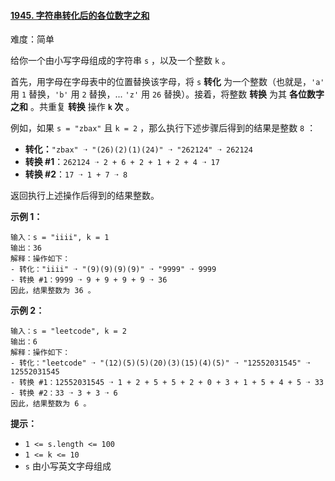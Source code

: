 ﻿#### [1945\. 字符串转化后的各位数字之和](https://leetcode.cn/problems/sum-of-digits-of-string-after-convert/)

难度：简单

给你一个由小写字母组成的字符串 `s` ，以及一个整数 `k` 。

首先，用字母在字母表中的位置替换该字母，将 `s` **转化** 为一个整数（也就是，`'a'` 用 `1` 替换，`'b'` 用 `2` 替换，... `'z'` 用 `26` 替换）。接着，将整数 **转换** 为其 **各位数字之和** 。共重复 **转换** 操作 **`k` 次** 。

例如，如果 `s = "zbax"` 且 `k = 2` ，那么执行下述步骤后得到的结果是整数 `8` ：
-   **转化：**`"zbax" ➝ "(26)(2)(1)(24)" ➝ "262124" ➝ 262124`
-   **转换 #1**：`262124 ➝ 2 + 6 + 2 + 1 + 2 + 4 ➝ 17`
-   **转换 #2**：`17 ➝ 1 + 7 ➝ 8`

返回执行上述操作后得到的结果整数。

**示例 1：**

```
输入：s = "iiii", k = 1
输出：36
解释：操作如下：
- 转化："iiii" ➝ "(9)(9)(9)(9)" ➝ "9999" ➝ 9999
- 转换 #1：9999 ➝ 9 + 9 + 9 + 9 ➝ 36
因此，结果整数为 36 。
```

**示例 2：**

```
输入：s = "leetcode", k = 2
输出：6
解释：操作如下：
- 转化："leetcode" ➝ "(12)(5)(5)(20)(3)(15)(4)(5)" ➝ "12552031545" ➝ 12552031545
- 转换 #1：12552031545 ➝ 1 + 2 + 5 + 5 + 2 + 0 + 3 + 1 + 5 + 4 + 5 ➝ 33
- 转换 #2：33 ➝ 3 + 3 ➝ 6
因此，结果整数为 6 。
```

**提示：**

-   `1 <= s.length <= 100`
-   `1 <= k <= 10`
-   `s` 由小写英文字母组成
